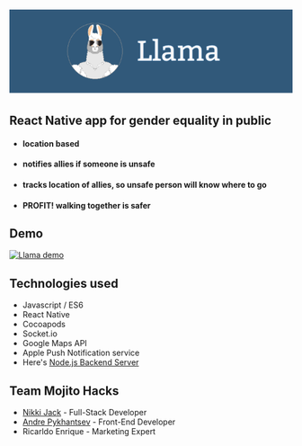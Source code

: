 ![Llama](pix4readme/banner.png)
===
## React Native app for gender equality in public
* #### location based
* #### notifies allies if someone is unsafe
* #### tracks location of allies, so unsafe person will know where to go
* #### PROFIT! walking together is safer


## Demo
[![Llama demo](https://img.youtube.com/vi/6R45uegg110/0.jpg)](https://www.youtube.com/watch?v=6R45uegg110 "Llama")
&nbsp; 

## Technologies used
* Javascript / ES6 
* React Native
* Cocoapods
* Socket.io
* Google Maps API
* Apple Push Notification service
* Here's [Node.js Backend Server](https://github.com/Nukki/Llama-Backend)
&nbsp;

## Team Mojito Hacks
* [Nikki Jack](https://github.com/Nukki) - Full-Stack Developer
* [Andre Pykhantsev](https://github.com/nblxanueb) - Front-End Developer
* Ricarldo Enrique - Marketing Expert
